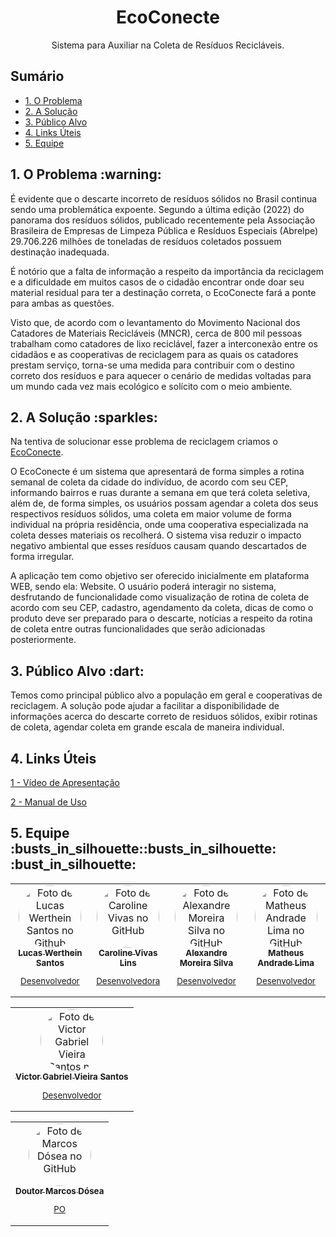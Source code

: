 <div align="center">

# EcoConecte
<p>Sistema para Auxiliar na Coleta de Resíduos Recicláveis.</p>  
  
</div>
  


## Sumário
  <ul id="nav" >
    <li><a href="#problema">1. O Problema</a></li>
    <li><a href="#solucao">2. A Solução</a></li>
    <li><a href="#publico">3. Público Alvo</a></li>
    <li><a href="#linksuteis">4. Links Úteis</a></li>
    <li><a href="#equipe">5. Equipe</a></li>
  </ul>

<h2 id="problema">1. O Problema :warning:</h2>
  
  <p>É evidente que o descarte incorreto de resíduos sólidos no Brasil continua sendo uma problemática expoente. Segundo a última edição (2022) do panorama dos resíduos sólidos, publicado recentemente pela Associação Brasileira de Empresas de Limpeza Pública e Resíduos Especiais (Abrelpe) 29.706.226 milhões de toneladas de resíduos coletados possuem destinação inadequada. </p>
  <p>É notório que a falta de informação a respeito da importância da reciclagem e a dificuldade em muitos casos de o cidadão encontrar onde doar seu material residual para ter a destinação correta, o EcoConecte fará a ponte para ambas as questões. </p>
  <p>Visto que, de acordo com o levantamento do Movimento Nacional dos Catadores de Materiais Recicláveis (MNCR), cerca de 800 mil pessoas trabalham como catadores de lixo reciclável, fazer a interconexão entre os cidadãos e as cooperativas de reciclagem para as quais os catadores prestam serviço, torna-se uma medida para contribuir com o destino correto dos resíduos e para aquecer o cenário de medidas voltadas para um mundo cada vez mais ecológico e solícito com o meio ambiente.</p>

<h2 id="solucao">2. A Solução :sparkles:</h2>
  
  <p>Na tentiva de solucionar esse problema de reciclagem criamos o <a href="https://github.com/marcosdosea/EcoConecte" >EcoConecte</a>. </p>
  <p>O EcoConecte é um sistema que apresentará de forma simples a rotina semanal de coleta da cidade do indivíduo, de acordo com seu CEP, informando bairros e ruas durante a semana em que terá coleta seletiva, além de, de forma simples, os usuários possam agendar a coleta dos seus respectivos resíduos sólidos, uma coleta em maior volume de forma individual na própria residência, onde uma cooperativa especializada na coleta desses materiais os recolherá. O sistema visa reduzir o impacto negativo ambiental que esses resíduos causam quando descartados de forma irregular.</p>
  <p>A aplicação tem como objetivo ser oferecido inicialmente em plataforma WEB, sendo ela: Website. O usuário poderá interagir no sistema, desfrutando de funcionalidade como visualização de rotina de coleta de acordo com seu CEP, cadastro, agendamento da coleta, dicas de como o produto deve ser preparado para o descarte, notícias a respeito da rotina de coleta entre outras funcionalidades que serão adicionadas posteriormente.</p>

 <h2 id="publico">3. Público Alvo :dart:</h2>
  
  <p>Temos como principal público alvo a população em geral e cooperativas de reciclagem. A solução pode ajudar a facilitar a disponibilidade de informações acerca do descarte correto de residuos sólidos, exibir rotinas de coleta, agendar coleta em grande escala de maneira individual.</p>
  
<h2 id="linksuteis">4. Links Úteis</h2>

  <a href="" target="_blank">1 - Vídeo de Apresentação </a>

  <a href="" target="_blank">2 - Manual de Uso </a>

  <h2 id="equipe">5. Equipe :busts_in_silhouette::busts_in_silhouette: :bust_in_silhouette:</h2>

  <table align="center">
  <tr>
    <td align="center">
      <a href="https://github.com/Wertheins" target="_blank">
        <img style="border-radius:100px;" src="https://avatars.githubusercontent.com/u/105745101?v=4" width="100px;" alt="Foto de Lucas Werthein Santos no Github"/><br>
        <sub>
          <b>Lucas Werthein Santos </b>
          <p>Desenvolvedor</p>
        </sub>
      </a>
    </td>
    <td align="center">
      <a href="https://github.com/carolvlins" target="_blank">
        <img style="border-radius:100px;" src="https://avatars.githubusercontent.com/u/82815635?v=4"  width="100px;" alt="Foto de Caroline Vivas no GitHub"/><br>
        <sub>
          <b>Caroline Vivas Lins</b>
          <p>Desenvolvedora</p>
        </sub>
      </a>
    </td>
    <td align="center">
      <a href="https://github.com/Allmrs" target="_blank">
        <img style="border-radius:100px;" src="https://avatars.githubusercontent.com/u/113375771?v=4" target="_blank"  width="100px;" alt="Foto de Alexandre Moreira Silva no GitHub"/><br>
        <sub>
          <b>Alexandre Moreira Silva</b>
          <p>Desenvolvedor</p>
        </sub>
      </a>
    </td>
    <td align="center" >
      <a href="https://github.com/MtheusAL" target="_blank">
        <img style="border-radius:100px;" src="https://avatars.githubusercontent.com/u/151188533?v=4" target="_blank"  width="100px;" alt="Foto de Matheus Andrade Lima no GitHub"/><br>
        <sub>
          <b>Matheus Andrade Lima</b>
          <p>Desenvolvedor</p>
        </sub>
      </a>
    </td>
     <table align="center">
  <tr>
    <td align="center">
      <a href="https://github.com/victorgabrielvieiraa" target="_blank">
        <img style="border-radius:100px;" src="https://avatars.githubusercontent.com/u/88777214?v=4" width="100px;" alt="Foto de Victor Gabriel Vieira Santos no Github"/><br>
        <sub>
          <b>Victor Gabriel Vieira Santos </b>
          <p>Desenvolvedor</p>
        </sub>
      </a>
    </td>
  </tr>
</table>
<table align="center">
  <tr>
    <td align="center">
      <a href="https://github.com/marcosdosea" target="_blank">
        <img style="border-radius:100px;" src="https://avatars.githubusercontent.com/u/7799935?v=4" target="_blank" width="100px;" alt="Foto de Marcos Dósea no GitHub"/><br>
        <sub>
          <b>Doutor Marcos Dósea</b>
          <p>PO</p>
        </sub>
      </a>
    </td>
   </tr>
</table>
  
